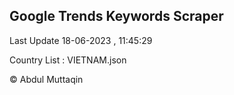 

## Google Trends Keywords Scraper 
 
Last Update 18-06-2023 , 11:45:29

Country List :
VIETNAM.json



© Abdul Muttaqin 
